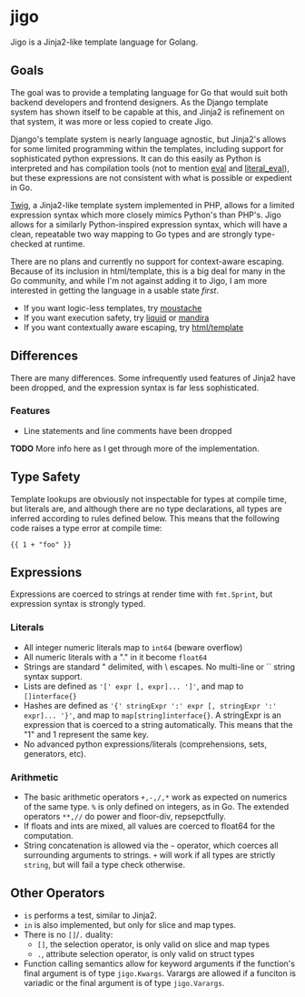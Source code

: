 # jigo

Jigo is a Jinja2-like template language for Golang.

## Goals

The goal was to provide a templating language for Go that would suit both
backend developers and frontend designers.  As the Django template system
has shown itself to be capable at this, and Jinja2 is refinement on that
system, it was more or less copied to create Jigo.

Django's template system is nearly language agnostic, but Jinja2's allows
for some limited programming within the templates, including support for
sophisticated python expressions.  It can do this easily as Python is
interpreted and has compilation tools (not to mention [eval](https://docs.python.org/2/library/functions.html#eval) and
[literal_eval](https://docs.python.org/2/library/ast.html#ast.literal_eval)), but these expressions are not consistent with what is
possible or expedient in Go.

[Twig](http://twig.sensiolabs.org/), a Jinja2-like template system implemented in PHP, allows for a
limited expression syntax which more closely mimics Python's than PHP's.
Jigo allows for a similarly Python-inspired expression syntax, which will
have a clean, repeatable two way mapping to Go types and are strongly type-checked
at runtime.

There are no plans and currently no support for context-aware escaping.
Because of its inclusion in html/template, this is a big deal for many in the Go
community, and while I'm not against adding it to Jigo, I am more interested in 
getting the language in a usable state *first*.

* If you want logic-less templates, try [moustache](https://github.com/hoisie/mustache)
* If you want execution safety, try [liquid](https://github.com/hoisie/mustache) or [mandira](http://jmoiron.github.io/mandira/)
* If you want contextually aware escaping, try [html/template](http://golang.org/pkg/html/template/)

## Differences

There are many differences.  Some infrequently used features of Jinja2 have
been dropped, and the expression syntax is far less sophisticated.

### Features

* Line statements and line comments have been dropped

**TODO** More info here as I get through more of the implementation.

## Type Safety

Template lookups are obviously not inspectable for types at compile time, but literals
are, and although there are no type declarations, all types are inferred according to
rules defined below.  This means that the following code raises a type error at compile
time:

```jinja
{{ 1 + "foo" }}
```

## Expressions

Expressions are coerced to strings at render time with `fmt.Sprint`, but
expression syntax is strongly typed.

### Literals

* All integer numeric literals map to `int64` (beware overflow)
* All numeric literals with a "." in it become `float64`
* Strings are standard " delimited, with \\ escapes.  No multi-line or \`\` 
  string syntax support.
* Lists are defined as `'[' expr [, expr]... ']'`, and map to `[]interface{}`
* Hashes are defined as `'{' stringExpr ':' expr [, stringExpr ':' expr]... '}'`,
  and map to `map[string]interface{}`.  A stringExpr is an expression that is
  coerced to a string automatically.  This means that the "1" and 1 represent the
  same key.
* No advanced python expressions/literals (comprehensions, sets, generators, etc).

### Arithmetic

* The basic arithmetic operators `+,-,/,*` work as expected on numerics of the
  same type.  `%` is only defined on integers, as in Go. The extended operators `**,//`
  do power and floor-div, repsepctfully.
* If floats and ints are mixed, all values are coerced to float64 for the
  computation.
* String concatenation is allowed via the `~` operator, which coerces all
  surrounding arguments to strings.  `+` will work if all types are strictly
  `string`, but will fail a type check otherwise.

## Other Operators

* `is` performs a test, similar to Jinja2.
* `in` is also implemented, but only for slice and map types.
* There is no `[]`/`.` duality:
  * `[]`, the selection operator, is only valid on slice and map types
  * `.`, attribute selection operator, is only valid on struct types
* Function calling semantics allow for keyword arguments if the
  function's final argument is of type `jigo.Kwargs`.  Varargs are allowed
  if a funciton is variadic or the final argument is of type `jigo.Varargs`.

